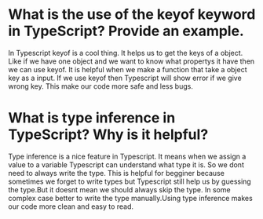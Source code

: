 # What is the use of the keyof keyword in TypeScript? Provide an example.
In Typescript keyof is a cool thing. It helps us to get the keys of a object. Like if we have one object and we want to know what propertys it have then we can use keyof.
It is helpful when we make a function that take a object key as a input. If we use keyof then Typescript will show error if we give wrong key. This make our code more safe and less bugs.


# What is type inference in TypeScript? Why is it helpful?
Type inference is a nice feature in Typescript. It means when we assign a value to a variable Typescript can understand what type it is. So we dont need to always write the type.
This is helpful for begginer because sometimes we forget to write types but Typescript still help us by guessing the type.But it doesnt mean we should always skip the type. In some complex case better to write the type manually.Using type inference makes our code more clean and easy to read.